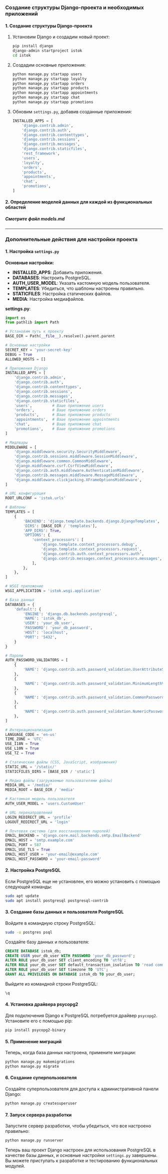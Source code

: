 ### Создание структуры Django-проекта и необходимых приложений

#### 1. Создание структуры Django-проекта

1. Установим Django и создадим новый проект:
   ```sh
   pip install django
   django-admin startproject istok
   cd istok
   ```

2. Создадим основные приложения:
   ```sh
   python manage.py startapp users
   python manage.py startapp loyalty
   python manage.py startapp orders
   python manage.py startapp products
   python manage.py startapp appointments
   python manage.py startapp chat
   python manage.py startapp promotions
   ```

3. Обновим `settings.py`, добавив созданные приложения:
   ```python
   INSTALLED_APPS = [
       'django.contrib.admin',
       'django.contrib.auth',
       'django.contrib.contenttypes',
       'django.contrib.sessions',
       'django.contrib.messages',
       'django.contrib.staticfiles',
       'rest_framework',
       'users',
       'loyalty',
       'orders',
       'products',
       'appointments',
       'chat',
       'promotions',
   ]
   ```

#### 2. Определение моделей данных для каждой из функциональных областей

##### Смотрите файл models.md

---

### Дополнительные действия для настройки проекта

#### 1. Настройка `settings.py`

**Основные настройки:**

- **INSTALLED_APPS**: Добавить приложения.
- **DATABASES**: Настроить PostgreSQL.
- **AUTH_USER_MODEL**: Указать кастомную модель пользователя.
- **TEMPLATES**: Убедиться, что шаблоны настроены правильно.
- **STATICFILES**: Настройка статических файлов.
- **MEDIA**: Настройка медиафайлов.

**settings.py**:
```python
import os
from pathlib import Path

# Установим путь к проекту
BASE_DIR = Path(__file__).resolve().parent.parent

# Основные настройки
SECRET_KEY = 'your-secret-key'
DEBUG = True
ALLOWED_HOSTS = []

# Приложения Django
INSTALLED_APPS = [
    'django.contrib.admin',
    'django.contrib.auth',
    'django.contrib.contenttypes',
    'django.contrib.sessions',
    'django.contrib.messages',
    'django.contrib.staticfiles',
    'users',         # Ваше приложение users
    'orders',        # Ваше приложение orders
    'products',      # Ваше приложение products
    'appointments',  # Ваше приложение appointments
    'chat',          # Ваше приложение chat
    'promotions',    # Ваше приложение promotions
]

# Мидлвары
MIDDLEWARE = [
    'django.middleware.security.SecurityMiddleware',
    'django.contrib.sessions.middleware.SessionMiddleware',
    'django.middleware.common.CommonMiddleware',
    'django.middleware.csrf.CsrfViewMiddleware',
    'django.contrib.auth.middleware.AuthenticationMiddleware',
    'django.contrib.messages.middleware.MessageMiddleware',
    'django.middleware.clickjacking.XFrameOptionsMiddleware',
]

# URL конфигурация
ROOT_URLCONF = 'istok.urls'

# Шаблоны
TEMPLATES = [
    {
        'BACKEND': 'django.template.backends.django.DjangoTemplates',
        'DIRS': [BASE_DIR / 'templates'],
        'APP_DIRS': True,
        'OPTIONS': {
            'context_processors': [
                'django.template.context_processors.debug',
                'django.template.context_processors.request',
                'django.contrib.auth.context_processors.auth',
                'django.contrib.messages.context_processors.messages',
            ],
        },
    },
]

# WSGI приложение
WSGI_APPLICATION = 'istok.wsgi.application'

# База данных
DATABASES = {
    'default': {
        'ENGINE': 'django.db.backends.postgresql',
        'NAME': 'istok_db',
        'USER': 'your_db_user',
        'PASSWORD': 'your_db_password',
        'HOST': 'localhost',
        'PORT': '5432',
    }
}

# Пароли
AUTH_PASSWORD_VALIDATORS = [
    {
        'NAME': 'django.contrib.auth.password_validation.UserAttributeSimilarityValidator',
    },
    {
        'NAME': 'django.contrib.auth.password_validation.MinimumLengthValidator',
    },
    {
        'NAME': 'django.contrib.auth.password_validation.CommonPasswordValidator',
    },
    {
        'NAME': 'django.contrib.auth.password_validation.NumericPasswordValidator',
    },
]

# Интернационализация
LANGUAGE_CODE = 'en-us'
TIME_ZONE = 'UTC'
USE_I18N = True
USE_L10N = True
USE_TZ = True

# Статические файлы (CSS, JavaScript, изображения)
STATIC_URL = '/static/'
STATICFILES_DIRS = [BASE_DIR / 'static']

# Медиа файлы (загружаемые пользователями файлы)
MEDIA_URL = '/media/'
MEDIA_ROOT = BASE_DIR / 'media'

# Кастомная модель пользователя
AUTH_USER_MODEL = 'users.CustomUser'

# URL перенаправлений
LOGIN_REDIRECT_URL = 'profile'
LOGOUT_REDIRECT_URL = 'login'

# Почтовая система (для восстановления паролей)
EMAIL_BACKEND = 'django.core.mail.backends.smtp.EmailBackend'
EMAIL_HOST = 'smtp.example.com'
EMAIL_PORT = 587
EMAIL_USE_TLS = True
EMAIL_HOST_USER = 'your-email@example.com'
EMAIL_HOST_PASSWORD = 'your-email-password'
```

#### 2. Настройка PostgreSQL

Если PostgreSQL еще не установлен, его можно установить с помощью следующей команды:

```sh
sudo apt update
sudo apt install postgresql postgresql-contrib
```

#### 3. Создание базы данных и пользователя PostgreSQL

Войдите в командную строку PostgreSQL:

```sh
sudo -u postgres psql
```

Создайте базу данных и пользователя:

```sql
CREATE DATABASE istok_db;
CREATE USER your_db_user WITH PASSWORD 'your_db_password';
ALTER ROLE your_db_user SET client_encoding TO 'utf8';
ALTER ROLE your_db_user SET default_transaction_isolation TO 'read committed';
ALTER ROLE your_db_user SET timezone TO 'UTC';
GRANT ALL PRIVILEGES ON DATABASE istok_db TO your_db_user;
```

Выйдите из командной строки PostgreSQL:

```sh
\q
```

#### 4. Установка драйвера psycopg2

Для подключения Django к PostgreSQL потребуется драйвер `psycopg2`. Установите его с помощью pip:

```sh
pip install psycopg2-binary
```

#### 5. Применение миграций

Теперь, когда база данных настроена, примените миграции:

```sh
python manage.py makemigrations
python manage.py migrate
```

#### 6. Создание суперпользователя

Создайте суперпользователя для доступа к административной панели Django:

```sh
python manage.py createsuperuser
```

#### 7. Запуск сервера разработки

Запустите сервер разработки, чтобы убедиться, что все настроено правильно:

```sh
python manage.py runserver
```

Теперь ваш проект Django настроен для использования PostgreSQL в качестве базы данных, и основные настройки `settings.py` завершены. Вы можете приступать к разработке и тестированию функциональных модулей.
